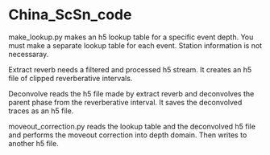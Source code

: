 # China_ScSn_code

make_lookup.py makes an h5 lookup table for a specific event depth. You must
make a separate lookup table for each event. Station information is not
necessaray.

Extract reverb needs a filtered and processed h5 stream. It creates an h5 file
 of clipped reverberative intervals.

 Deconvolve reads the h5 file made by extract reverb and deconvolves the parent
 phase from the reverberative interval. It saves the deconvolved traces as an
 h5 file.

moveout_correction.py reads the lookup table and the deconvolved h5 file 
and performs the moveout correction into depth domain. Then writes to another h5 file.

